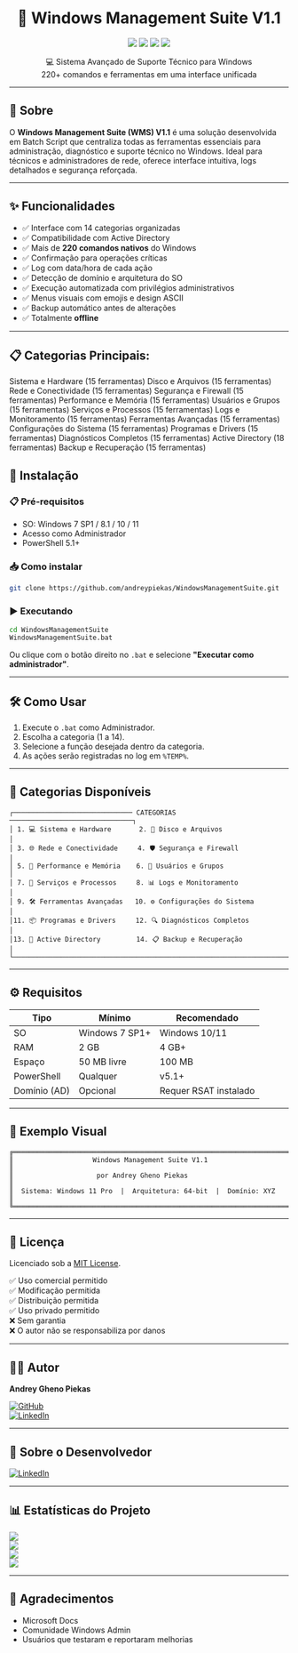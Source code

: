 

<h1 align="center">🚀 Windows Management Suite V1.1</h1>

<p align="center">
  <img src="https://img.shields.io/badge/Platform-Windows-blue.svg">
  <img src="https://img.shields.io/badge/Script-Batch-555555.svg">
  <img src="https://img.shields.io/badge/Active%20Directory-Supported-blue.svg">
  <img src="https://img.shields.io/badge/License-MIT-green.svg">
</p>

<p align="center">
  💻 Sistema Avançado de Suporte Técnico para Windows<br>
  220+ comandos e ferramentas em uma interface unificada
</p>

---

## 📖 Sobre

O **Windows Management Suite (WMS) V1.1** é uma solução desenvolvida em Batch Script que centraliza todas as ferramentas essenciais para administração, diagnóstico e suporte técnico no Windows. Ideal para técnicos e administradores de rede, oferece interface intuitiva, logs detalhados e segurança reforçada.

---

## ✨ Funcionalidades

- ✅ Interface com 14 categorias organizadas
- ✅ Compatibilidade com Active Directory
- ✅ Mais de **220 comandos nativos** do Windows
- ✅ Confirmação para operações críticas
- ✅ Log com data/hora de cada ação
- ✅ Detecção de domínio e arquitetura do SO
- ✅ Execução automatizada com privilégios administrativos
- ✅ Menus visuais com emojis e design ASCII
- ✅ Backup automático antes de alterações
- ✅ Totalmente **offline**

---

## 📋 Categorias Principais:
Sistema e Hardware (15 ferramentas)
Disco e Arquivos (15 ferramentas)
Rede e Conectividade (15 ferramentas)
Segurança e Firewall (15 ferramentas)
Performance e Memória (15 ferramentas)
Usuários e Grupos (15 ferramentas)
Serviços e Processos (15 ferramentas)
Logs e Monitoramento (15 ferramentas)
Ferramentas Avançadas (15 ferramentas)
Configurações do Sistema (15 ferramentas)
Programas e Drivers (15 ferramentas)
Diagnósticos Completos (15 ferramentas)
Active Directory (18 ferramentas)
Backup e Recuperação (15 ferramentas)

## 🔧 Instalação

### 📋 Pré-requisitos

- SO: Windows 7 SP1 / 8.1 / 10 / 11
- Acesso como Administrador
- PowerShell 5.1+

### 📥 Como instalar

```bash
git clone https://github.com/andreypiekas/WindowsManagementSuite.git
```

### ▶️ Executando

```cmd
cd WindowsManagementSuite
WindowsManagementSuite.bat
```

Ou clique com o botão direito no `.bat` e selecione **"Executar como administrador"**.

---

## 🛠️ Como Usar

1. Execute o `.bat` como Administrador.
2. Escolha a categoria (1 a 14).
3. Selecione a função desejada dentro da categoria.
4. As ações serão registradas no log em `%TEMP%`.

---

## 📂 Categorias Disponíveis

```
┌────────────────────────────── CATEGORIAS ───────────────────────────────┐
│ 1. 💻 Sistema e Hardware       2. 🔧 Disco e Arquivos                    │
│ 3. 🌐 Rede e Conectividade     4. 🛡️ Segurança e Firewall                │
│ 5. 🚀 Performance e Memória    6. 👤 Usuários e Grupos                   │
│ 7. 🔄 Serviços e Processos     8. 📊 Logs e Monitoramento               │
│ 9. 🛠️ Ferramentas Avançadas   10. ⚙️ Configurações do Sistema          │
│11. 📦 Programas e Drivers     12. 🔍 Diagnósticos Completos             │
│13. 🏢 Active Directory         14. 📋 Backup e Recuperação              │
└─────────────────────────────────────────────────────────────────────────┘
```

---

## ⚙️ Requisitos

| Tipo              | Mínimo                     | Recomendado           |
|-------------------|-----------------------------|------------------------|
| SO                | Windows 7 SP1+              | Windows 10/11          |
| RAM               | 2 GB                        | 4 GB+                  |
| Espaço            | 50 MB livre                 | 100 MB                 |
| PowerShell        | Qualquer                    | v5.1+                  |
| Domínio (AD)      | Opcional                    | Requer RSAT instalado  |

---

## 📸 Exemplo Visual

```
╔════════════════════════════════════════════════════════════════════════╗
║                    Windows Management Suite V1.1                      ║
║                     por Andrey Gheno Piekas                          ║
║  Sistema: Windows 11 Pro  |  Arquitetura: 64-bit  |  Domínio: XYZ     ║
╚════════════════════════════════════════════════════════════════════════╝
```

---

## 📄 Licença

Licenciado sob a [MIT License](LICENSE).

✅ Uso comercial permitido  
✅ Modificação permitida  
✅ Distribuição permitida  
✅ Uso privado permitido  
❌ Sem garantia  
❌ O autor não se responsabiliza por danos

---

## 👨‍💻 Autor

**Andrey Gheno Piekas**

[![GitHub](https://img.shields.io/badge/GitHub-andreypiekas-black?logo=github)](https://github.com/andreypiekas)  
[![LinkedIn](https://img.shields.io/badge/LinkedIn-Conectar-blue?logo=linkedin)](https://www.linkedin.com/in/andreypiekas)

---

## 🧠 Sobre o Desenvolvedor

[![LinkedIn](https://img.shields.io/badge/LinkedIn-Conectar-blue?logo=linkedin)](https://www.linkedin.com/in/andreypiekas)

---

## 📊 Estatísticas do Projeto

[![](https://img.shields.io/github/repo-size/andreypiekas/WindowsManagementSuite)](https://github.com/andreypiekas/WindowsManagementSuite)  
[![](https://img.shields.io/github/last-commit/andreypiekas/WindowsManagementSuite)](https://github.com/andreypiekas/WindowsManagementSuite/commits/main)  
[![](https://img.shields.io/github/issues/andreypiekas/WindowsManagementSuite)](https://github.com/andreypiekas/WindowsManagementSuite/issues)  
[![](https://img.shields.io/github/stars/andreypiekas/WindowsManagementSuite)](https://github.com/andreypiekas/WindowsManagementSuite/stargazers)

---

## 🙏 Agradecimentos

- Microsoft Docs  
- Comunidade Windows Admin  
- Usuários que testaram e reportaram melhorias
